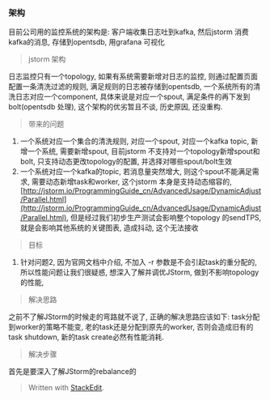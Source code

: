 ### 架构
目前公司用的监控系统的架构是: 客户端收集日志吐到kafka, 然后jstorm 消费kafka的消息, 存储到opentsdb, 用grafana 可视化

> jstorm 架构

日志监控只有一个topology, 如果有系统需要新增对日志的监控, 则通过配置页面配置一条清洗过滤的规则, 满足规则的日志被存储到opentsdb, 一个系统所有的清洗日志对应一个component, 具体来说是对应一个spout, 满足条件的再下发到bolt(opentsdb 处理), 这个架构的优劣暂且不谈, 历史原因, 还没重构.

> 带来的问题
1. 一个系统对应一个集合的清洗规则, 对应一个spout, 对应一个kafka topic, 新增一个系统, 需要新增spout, 目前jstorm 不支持对一个topology新增spout和bolt, 只支持动态更改topology的配置, 并选择对哪些spout/bolt生效
2. 一个系统对应一个kafka的topic, 若消息量突然增大, 则这个spout不能满足需求, 需要动态新增task和worker, 这个jstorm 本身是支持动态缩容的, [http://jstorm.io/ProgrammingGuide_cn/AdvancedUsage/DynamicAdjust/Parallel.html](http://jstorm.io/ProgrammingGuide_cn/AdvancedUsage/DynamicAdjust/Parallel.html), 但是经过我们初步生产测试会影响整个topology 的sendTPS, 就是会影响其他系统的关键图表, 造成抖动, 这个无法接收

> 目标
1. 针对问题2,  因为官网文档中介绍, 不加入 -r 参数是不会引起task的重分配的, 所以性能问题让我们很疑惑, 想深入了解并调优JStorm, 做到不影响topology的性能,

> 解决思路

之前不了解JStorm的时候走的弯路就不说了, 正确的解决思路应该如下:  task分配到worker的策略不能变, 老的task还是分配到原先的worker, 否则会造成旧有的task shutdown, 新的task create必然有性能消耗. 

> 解决步骤

首先是要深入了解JStorm的rebalance的





> Written with [StackEdit](https://stackedit.io/).
<!--stackedit_data:
eyJoaXN0b3J5IjpbNjc2MjE5NjYyLDEwMzUxMjk2NjMsLTEwND
YzNDAzOTRdfQ==
-->